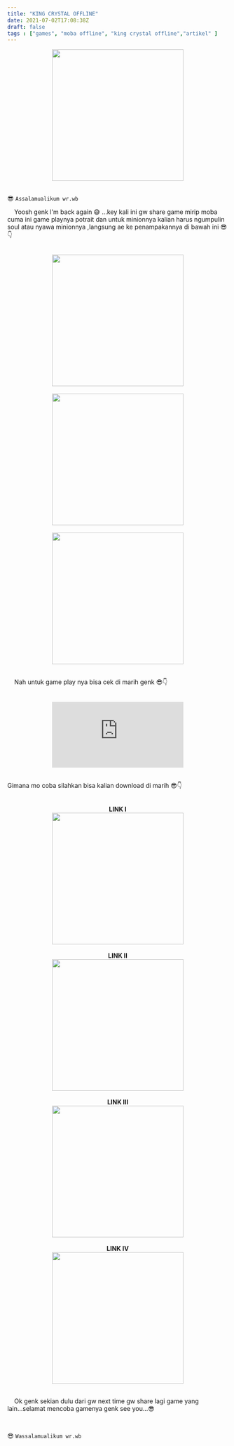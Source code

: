 ```yaml
---
title: "KING CRYSTAL OFFLINE"
date: 2021-07-02T17:08:38Z
draft: false
tags : ["games", "moba offline", "king crystal offline","artikel" ]
---
```

<center><img width="300" src="/img-asset/kc.jpg"></center>
<br>

😎 `Assalamualikum wr.wb`

<p class="justify">&nbsp; &nbsp; Yoosh genk l'm back again 😅 ...key kali ini gw share game mirip moba cuma ini game playnya potrait dan untuk minionnya kalian harus ngumpulin soul atau nyawa minionnya ,langsung ae ke penampakannya di bawah ini 😎👇</p>
<br>
<!--more-->
<center><img width="300" src="/img-asset/kc1.jpg"></center>
<br>
<center><img width="300" src="/img-asset/kc2.jpg"></center>
<br>
<center><img width="300" src="/img-asset/kc3.jpg"></center>
<br>
<p class="justify">&nbsp; &nbsp; Nah untuk game play nya bisa cek di marih genk 😎👇</p>
<br>
<center><iframe width="300" src="https://www.youtube.com/embed/xXg6n5TqrA0" title="YouTube video player" frameborder="0" allow="accelerometer; autoplay; clipboard-write; encrypted-media; gyroscope; picture-in-picture" allowfullscreen></iframe></center>
<br>
<p class="justify">Gimana mo coba silahkan bisa kalian download di marih 😎👇</p>
<br>
<center><b>LINK I</b></center>
<center><a href="https://bit.ly/3wfqX63"><img width="300" src="/img-asset/Download.png"></a></center>
<br>
<center><b>LINK II</b></center>
<center><a href="https://bit.ly/2SImNFY"><img width="300" src="/img-asset/Download.png"></a></center>
<br>
<center><b>LINK III</b></center>
<center><a href="https://bit.ly/3hfaMRG"><img width="300" src="/img-asset/Download.png"></a></center>
<br>
<center><b>LINK IV</b></center>
<center><a href="https://bit.ly/3xhV7GU"><img width="300" src="/img-asset/Download.png"></a></center>
<br>
<p class="justify">&nbsp; &nbsp; Ok genk sekian dulu dari gw next time gw share lagi game yang lain...selamat mencoba gamenya genk see you...😎</p>
<br>

😎 `Wassalamualikum wr.wb`
